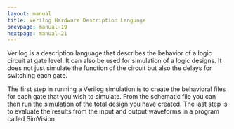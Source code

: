 ```yaml
---
layout: manual
title: Verilog Hardware Description Language
prevpage: manual-19
nextpage: manual-21
---
```


Verilog is a description language that describes the behavior of a logic
circuit at gate level. It can also be used for simulation of a logic
designs. It does not just simulate the function of the circuit but also
the delays for switching each gate.

The first step in running a Verilog simulation is to create the
behavioral files for each gate that you wish to simulate. From the
schematic file you can then run the simulation of the total design you
have created. The last step is to evaluate the results from the input
and output waveforms in a program called SimVision
